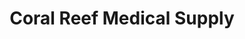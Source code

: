 ---
title: "Coral Reef Medical Supply"
url: /miami/coral-reef-medical-supply/
shop: Sanitätshaus
---